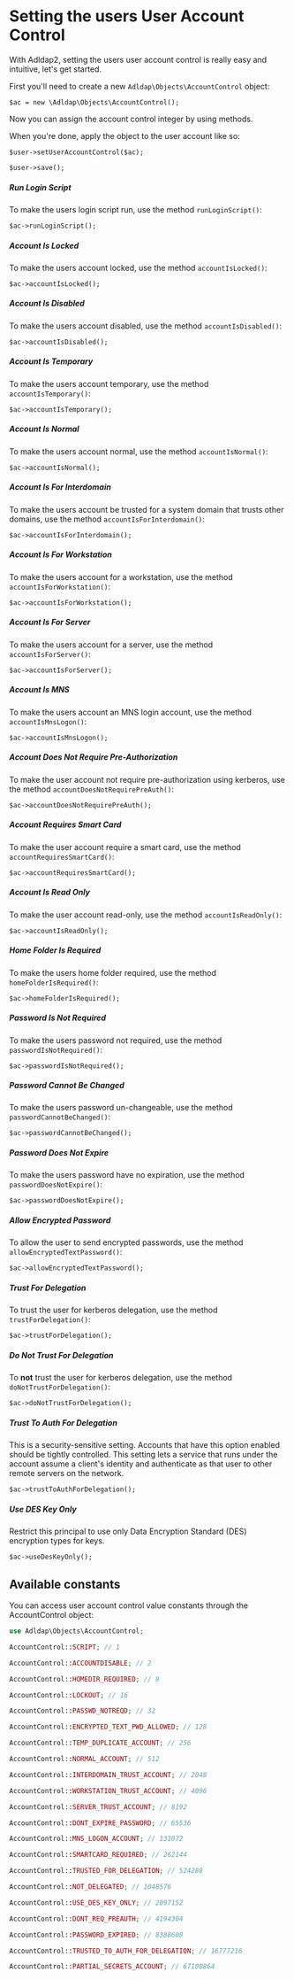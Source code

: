 # Setting the users User Account Control

With Adldap2, setting the users user account control is really easy and intuitive, let's get started.

First you'll need to create a new `Adldap\Objects\AccountControl` object:

    $ac = new \Adldap\Objects\AccountControl();
   
Now you can assign the account control integer by using methods.

When you're done, apply the object to the user account like so:

    $user->setUserAccountControl($ac);
    
    $user->save();

##### Run Login Script

To make the users login script run, use the method `runLoginScript()`:

    $ac->runLoginScript();
    
##### Account Is Locked

To make the users account locked, use the method `accountIsLocked()`:

    $ac->accountIsLocked();

##### Account Is Disabled

To make the users account disabled, use the method `accountIsDisabled()`:

    $ac->accountIsDisabled();
    
##### Account Is Temporary

To make the users account temporary, use the method `accountIsTemporary()`:

    $ac->accountIsTemporary();
    
##### Account Is Normal

To make the users account normal, use the method `accountIsNormal()`:

    $ac->accountIsNormal();
    
##### Account Is For Interdomain

To make the users account be trusted for a system domain that trusts other domains, use the method `accountIsForInterdomain()`:

    $ac->accountIsForInterdomain();
    
##### Account Is For Workstation

To make the users account for a workstation, use the method `accountIsForWorkstation()`:

    $ac->accountIsForWorkstation();
    
##### Account Is For Server

To make the users account for a server, use the method `accountIsForServer()`:

    $ac->accountIsForServer();
    
##### Account Is MNS

To make the users account an MNS login account, use the method `accountIsMnsLogon()`:

    $ac->accountIsMnsLogon();
    
##### Account Does Not Require Pre-Authorization

To make the user account not require pre-authorization using kerberos, use the method `accountDoesNotRequirePreAuth()`:

    $ac->accountDoesNotRequirePreAuth();
    
##### Account Requires Smart Card

To make the user account require a smart card, use the method `accountRequiresSmartCard()`:

    $ac->accountRequiresSmartCard();
    
##### Account Is Read Only

To make the user account read-only, use the method `accountIsReadOnly()`:

    $ac->accountIsReadOnly();
    
##### Home Folder Is Required

To make the users home folder required, use the method `homeFolderIsRequired()`:

    $ac->homeFolderIsRequired();
    
##### Password Is Not Required

To make the users password not required, use the method `passwordIsNotRequired()`:

    $ac->passwordIsNotRequired();
    
##### Password Cannot Be Changed

To make the users password un-changeable, use the method `passwordCannotBeChanged()`:

    $ac->passwordCannotBeChanged();
    
##### Password Does Not Expire

To make the users password have no expiration, use the method `passwordDoesNotExpire()`:

    $ac->passwordDoesNotExpire();
    
##### Allow Encrypted Password

To allow the user to send encrypted passwords, use the method `allowEncryptedTextPassword()`:

    $ac->allowEncryptedTextPassword();
    
##### Trust For Delegation

To trust the user for kerberos delegation, use the method `trustForDelegation()`:

    $ac->trustForDelegation();

##### Do Not Trust For Delegation

To **not** trust the user for kerberos delegation, use the method `doNotTrustForDelegation()`:

    $ac->doNotTrustForDelegation();

##### Trust To Auth For Delegation

This is a security-sensitive setting. Accounts that have this option enabled
should be tightly controlled. This setting lets a service that runs under the
account assume a client's identity and authenticate as that user to other remote
servers on the network.

    $ac->trustToAuthForDelegation();

##### Use DES Key Only

Restrict this principal to use only Data Encryption Standard (DES) encryption types for keys.

    $ac->useDesKeyOnly();
    
## Available constants

You can access user account control value constants through the AccountControl object:

```php
use Adldap\Objects\AccountControl;

AccountControl::SCRIPT; // 1

AccountControl::ACCOUNTDISABLE; // 2

AccountControl::HOMEDIR_REQUIRED; // 8

AccountControl::LOCKOUT; // 16

AccountControl::PASSWD_NOTREQD; // 32

AccountControl::ENCRYPTED_TEXT_PWD_ALLOWED; // 128

AccountControl::TEMP_DUPLICATE_ACCOUNT; // 256

AccountControl::NORMAL_ACCOUNT; // 512

AccountControl::INTERDOMAIN_TRUST_ACCOUNT; // 2048

AccountControl::WORKSTATION_TRUST_ACCOUNT; // 4096

AccountControl::SERVER_TRUST_ACCOUNT; // 8192

AccountControl::DONT_EXPIRE_PASSWORD; // 65536

AccountControl::MNS_LOGON_ACCOUNT; // 131072

AccountControl::SMARTCARD_REQUIRED; // 262144

AccountControl::TRUSTED_FOR_DELEGATION; // 524288

AccountControl::NOT_DELEGATED; // 1048576

AccountControl::USE_DES_KEY_ONLY; // 2097152

AccountControl::DONT_REQ_PREAUTH; // 4194304

AccountControl::PASSWORD_EXPIRED; // 8388608

AccountControl::TRUSTED_TO_AUTH_FOR_DELEGATION; // 16777216

AccountControl::PARTIAL_SECRETS_ACCOUNT; // 67108864
```
